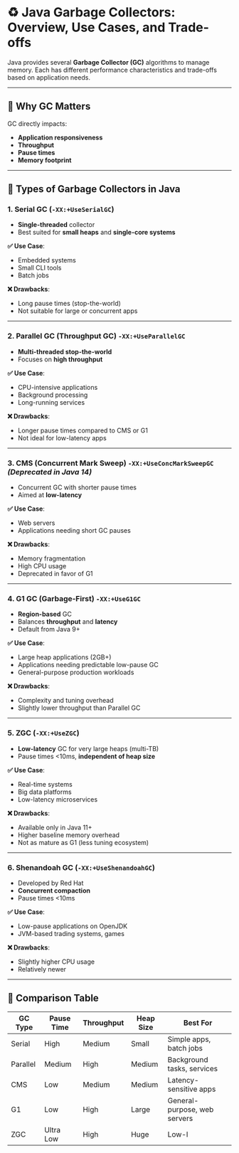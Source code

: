# ♻️ Java Garbage Collectors: Overview, Use Cases, and Trade-offs

Java provides several **Garbage Collector (GC)** algorithms to manage memory. Each has different performance characteristics and trade-offs based on application needs.

---

## 📌 Why GC Matters

GC directly impacts:
- **Application responsiveness**
- **Throughput**
- **Pause times**
- **Memory footprint**

---

## 🧠 Types of Garbage Collectors in Java

### 1. Serial GC (`-XX:+UseSerialGC`)
- **Single-threaded** collector
- Best suited for **small heaps** and **single-core systems**

**✅ Use Case**:
- Embedded systems
- Small CLI tools
- Batch jobs

**❌ Drawbacks**:
- Long pause times (stop-the-world)
- Not suitable for large or concurrent apps

---

### 2. Parallel GC (Throughput GC) `-XX:+UseParallelGC`
- **Multi-threaded stop-the-world**
- Focuses on **high throughput**

**✅ Use Case**:
- CPU-intensive applications
- Background processing
- Long-running services

**❌ Drawbacks**:
- Longer pause times compared to CMS or G1
- Not ideal for low-latency apps

---

### 3. CMS (Concurrent Mark Sweep) `-XX:+UseConcMarkSweepGC` *(Deprecated in Java 14)*
- Concurrent GC with shorter pause times
- Aimed at **low-latency**

**✅ Use Case**:
- Web servers
- Applications needing short GC pauses

**❌ Drawbacks**:
- Memory fragmentation
- High CPU usage
- Deprecated in favor of G1

---

### 4. G1 GC (Garbage-First) `-XX:+UseG1GC`
- **Region-based** GC
- Balances **throughput** and **latency**
- Default from Java 9+

**✅ Use Case**:
- Large heap applications (2GB+)
- Applications needing predictable low-pause GC
- General-purpose production workloads

**❌ Drawbacks**:
- Complexity and tuning overhead
- Slightly lower throughput than Parallel GC

---

### 5. ZGC (`-XX:+UseZGC`)
- **Low-latency** GC for very large heaps (multi-TB)
- Pause times <10ms, **independent of heap size**

**✅ Use Case**:
- Real-time systems
- Big data platforms
- Low-latency microservices

**❌ Drawbacks**:
- Available only in Java 11+
- Higher baseline memory overhead
- Not as mature as G1 (less tuning ecosystem)

---

### 6. Shenandoah GC (`-XX:+UseShenandoahGC`)
- Developed by Red Hat
- **Concurrent compaction**
- Pause times <10ms

**✅ Use Case**:
- Low-pause applications on OpenJDK
- JVM-based trading systems, games

**❌ Drawbacks**:
- Slightly higher CPU usage
- Relatively newer

---

## 🔁 Comparison Table

| GC Type       | Pause Time | Throughput | Heap Size | Best For                      |
|---------------|------------|------------|-----------|-------------------------------|
| Serial        | High       | Medium     | Small     | Simple apps, batch jobs       |
| Parallel      | Medium     | High       | Medium    | Background tasks, services    |
| CMS           | Low        | Medium     | Medium    | Latency-sensitive apps        |
| G1            | Low        | High       | Large     | General-purpose, web servers  |
| ZGC           | Ultra Low  | High       | Huge      | Low-l
